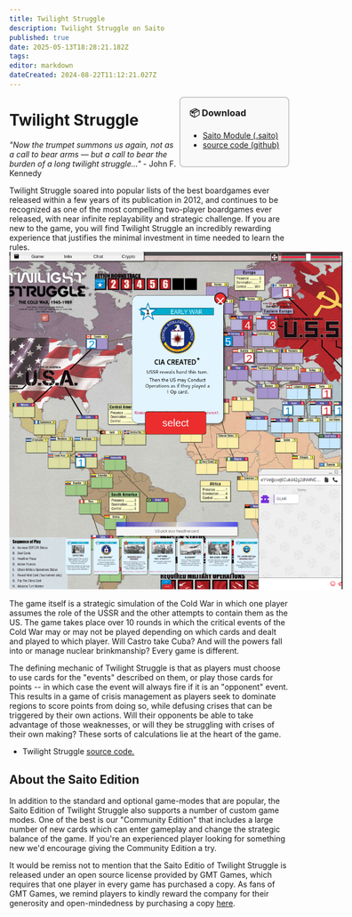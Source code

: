 ```yaml
---
title: Twilight Struggle
description: Twilight Struggle on Saito
published: true
date: 2025-05-13T18:28:21.182Z
tags: 
editor: markdown
dateCreated: 2024-08-22T11:12:21.027Z
---
```


<div style="float:right; display: inline-block; border: 2px solid #ccc; border-radius: 8px; padding: 1rem; background-color: #f9f9f9; max-width: 175px; opacity:1; z-index:99999;position:relative; margin: 0rem !important">
  <h3 style="margin-top: 0 !important;">📦 Download</h3>
  <ul>
    <li><a href="/downloads/twilight-struggle.saito">Saito Module (.saito)</a></li>
    <li><a href="https://github.com/SaitoTech/saito-lite-rust/tree/master/mods/twilight">source code (github)</a></li>
  </ul>
</div>

# Twilight Struggle

*"Now the trumpet summons us again, not as a call to bear arms –– but a call to bear the burden of a long twilight struggle..."* - John F. Kennedy

Twilight Struggle soared into popular lists of the best boardgames ever released within a few years of its publication in 2012, and continues to be recognized as one of the most compelling two-player boardgames ever released, with near infinite replayability and strategic challenge. If you are new to the game, you will find Twilight Struggle an incredibly rewarding experience that justifies the minimal investment in time needed to learn the rules.
<br>
<img src="/ts.png" style="max-width: 600px;">

The game itself is a strategic simulation of the Cold War in which one player assumes the role of the USSR and the other attempts to contain them as the US. The game takes place over 10 rounds in which the critical events of the Cold War may or may not be played depending on which cards and dealt and played to which player. Will Castro take Cuba? And will the powers fall into or manage nuclear brinkmanship? Every game is different.

The defining mechanic of Twilight Struggle is that as players must choose to use cards for the "events" described on them, or play those cards for points -- in which case the event will always fire if it is an "opponent" event. This results in a game of crisis management as players seek to dominate regions to score points from doing so, while defusing crises that can be triggered by their own actions. Will their opponents be able to take advantage of those weaknesses, or will they be struggling with crises of their own making? These sorts of calculations lie at the heart of the game.

- Twilight Struggle [source code.](https://github.com/SaitoTech/saito-lite-rust/tree/master/mods/twilight)

## About the Saito Edition

In addition to the standard and optional game-modes that are popular, the Saito Edition of Twilight Struggle also supports a number of custom game modes. One of the best is our "Community Edition" that includes a large number of new cards which can enter gameplay and change the strategic balance of the game. If you're an experienced player looking for something new we'd encourage giving the Community Edition a try.

It would be remiss not to mention that the Saito Editio of Twilight Struggle is released under an open source license provided by GMT Games, which requires that one player in every game has purchased a copy. As fans of GMT Games, we remind players to kindly reward the company for their generosity and open-mindedness by purchasing a copy [here](https://www.amazon.com/GMT-Games-Twilight-Struggle-Deluxe/dp/B0060L6EE4).
